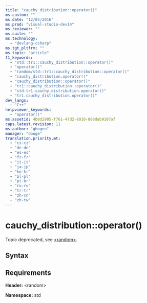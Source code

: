```yaml
---
title: "cauchy_distribution::operator()"
ms.custom: ""
ms.date: "12/05/2016"
ms.prod: "visual-studio-dev14"
ms.reviewer: ""
ms.suite: ""
ms.technology: 
  - "devlang-csharp"
ms.tgt_pltfrm: ""
ms.topic: "article"
f1_keywords: 
  - "std::tr1::cauchy_distribution::operator()"
  - "operator()"
  - "random/std::tr1::cauchy_distribution::operator()"
  - "cauchy_distribution.operator()"
  - "cauchy_distribution::operator()"
  - "tr1::cauchy_distribution::operator()"
  - "std.tr1.cauchy_distribution.operator()"
  - "tr1.cauchy_distribution.operator()"
dev_langs: 
  - "C++"
helpviewer_keywords: 
  - "operator()"
ms.assetid: 4b0d2905-f761-47d2-8010-880dab9107af
caps.latest.revision: 11
ms.author: "ghogen"
manager: "douge"
translation.priority.mt: 
  - "cs-cz"
  - "de-de"
  - "es-es"
  - "fr-fr"
  - "it-it"
  - "ja-jp"
  - "ko-kr"
  - "pl-pl"
  - "pt-br"
  - "ru-ru"
  - "tr-tr"
  - "zh-cn"
  - "zh-tw"
---
```

# cauchy_distribution::operator()
Topic deprecated, see [\<random>](../Topic/%3Crandom%3E.md).  
  
## Syntax  
  
## Requirements  
 **Header:** \<random>  
  
 **Namespace:** std